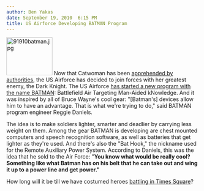 ```yaml
---
author: Ben Yakas
date: September 19, 2010  6:15 PM
title: US Airforce Developing BATMAN Program
---
```


<p><span class="mt-enclosure mt-enclosure-image" style="display: inline;"> <img alt="91910batman.jpg" src="https://web.archive.org/web/20110811102318im_/http://gothamist.com/attachments/byakas/91910batman.jpg" width="120" height="99" class="image-right"> </span>Now that Catwoman has been <a href="https://web.archive.org/web/20110811102318/http://gothamist.com/2010/08/27/catwoman_robberies_suspect_describe.php">apprehended by authorities</a>, the US Airforce has decided to join forces with her greatest enemy, the Dark Knight. The US Airforce <a href="https://web.archive.org/web/20110811102318/http://www.escapistmagazine.com/news/view/103585-U-S-Air-Force-Wants-Soldiers-to-Be-Like-Batman">has started a new program with the name BATMAN</a>: Battlefield Air Targeting Man-Aided kNowledge. And it was inspired by all of Bruce Wayne&apos;s cool gear: &quot;[Batman&apos;s] devices allow him to have an advantage. That is what we&apos;re trying to do,&quot; said BATMAN program engineer Reggie Daniels. </p>

<p>The idea is to make soldiers lighter, smarter and deadlier by carrying less weight on them. Among the gear BATMAN is developing are chest mounted computers and speech recognition software, as well as batteries that get lighter as they&apos;re used. And there&apos;s also the &quot;Bat Hook,&quot; the nickname used for the Remote Auxiliary Power System. According to Daniels, this was the idea that he sold to the Air Force: &quot;<strong>You know what would be really cool? Something like what Batman has on his belt that he can take out and wing it up to a power line and get power.&quot;</strong> </p>

<p>How long will it be till we have costumed heroes <a href="https://web.archive.org/web/20110811102318/http://gothamist.com/2009/07/10/gotham_cops_collar_vigilante_batman.php">battling in Times Square</a>?</p>